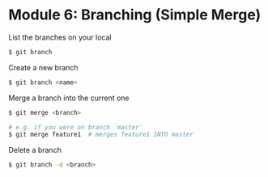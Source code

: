 # Module 6: Branching (Simple Merge)

List the branches on your local

```bash
$ git branch
```

Create a new branch

```bash
$ git branch <name>
```

Merge a branch into the current one

```bash
$ git merge <branch>

# e.g. if you were on branch `master`
$ git merge feature1  # merges feature1 INTO master
```

Delete a branch

```bash
$ git branch -d <branch>
```
